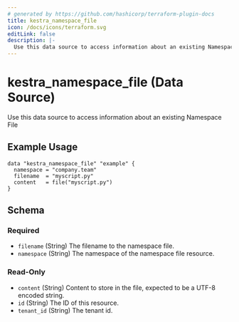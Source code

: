 ```yaml
---
# generated by https://github.com/hashicorp/terraform-plugin-docs
title: kestra_namespace_file
icon: /docs/icons/terraform.svg
editLink: false
description: |-
  Use this data source to access information about an existing Namespace File
---
```


# kestra_namespace_file (Data Source)

Use this data source to access information about an existing Namespace File

## Example Usage

```hcl
data "kestra_namespace_file" "example" {
  namespace = "company.team"
  filename  = "myscript.py"
  content   = file("myscript.py")
}
```

<!-- schema generated by tfplugindocs -->
## Schema

### Required

- `filename` (String) The filename to the namespace file.
- `namespace` (String) The namespace of the namespace file resource.

### Read-Only

- `content` (String) Content to store in the file, expected to be a UTF-8 encoded string.
- `id` (String) The ID of this resource.
- `tenant_id` (String) The tenant id.
